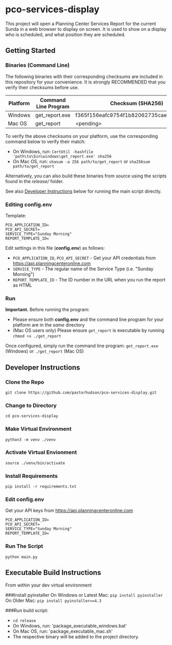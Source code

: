 # pco-services-display

This project will open a Planning Center Services Report for the current Sunda in a web browser to display on screen.
It is used to show on a display who is scheduled, and what position they are scheduled.


## Getting Started

### Binaries (Command Line)

The following binaries with their corresponding checksums are included in this repository for your convenience. It is strongly RECOMMENDED that you verify their checksums before use.

| Platform | Command Line Program       | Checksum (SHA256) |
|----------|----------------------------|-----------|
| Windows  | get_report.exe             | f365f156eafc9754f1b82062735cae7801fe4218         |
| Mac OS   | get_report                 | \<pending\> |


To verify the above checksums on your platform, use the corresponding command below to verify their match:
- On Windows, run: `CertUtil -hashfile 'path\to\bin\windows\get_report.exe' sha256`
- On Mac OS, run: `shasum -a 256 path/to/get_report` or `sha256sum path/to/get_report`

Alternatively, you can also build these binaries from source using the scripts found in the *release/* folder.

See also [Developer Instructions](#developer-instructions) below for running the main script directly.

### Editing config.env
Template:
```
PCO_APPLICATION_ID=
PCO_API_SECRET=
SERVICE_TYPE="Sunday Morning"
REPORT_TEMPLATE_ID=
```

Edit settings in this file (**config.env**) as follows:
- `PCO_APPLICATION_ID`, `PCO_API_SECRET` - Get your API credentials from https://api.planningcenteronline.com
- `SERVICE_TYPE` - The regular name of the Service Type (i.e. "Sunday Morning")
- `REPORT_TEMPLATE_ID` - The ID number in the URL when you run the report as HTML

### Run
**Important.** Before running the program:
- Please ensure both **config.env** and the command line program for your platform are in the *same* directory
- (Mac OS users only) Please ensure `get_report` is executable by running `chmod +x ./get_report`

Once configured, simply run the command line program: `get_report.exe` (Windows) or `./get_report` (Mac OS)

## Developer Instructions
### Clone the Repo
`git clone https://github.com/pastorhudson/pco-services-display.git`

### Change to Directory
`cd pco-services-display`

### Make Virtual Environment
`python3 -m venv ./venv`

### Activate Virtual Envionment
`source ./venv/bin/activate`

### Install Requirements
`pip install -r requirements.txt`

### Edit config.env
Get your API keys from https://api.planningcenteronline.com
```
PCO_APPLICATION_ID=
PCO_API_SECRET=
SERVICE_TYPE="Sunday Morning"
REPORT_TEMPLATE_ID=
```

### Run The Script
`python main.py`

## Executable Build Instructions
From within your dev virtual environment

###Install pyinstaller
On Windows or Latest Mac: `pip install pyinstaller`
On Older Mac: `pip install pyinstaller==4.3`

###Run build script:
- `cd release`
- On Windows, run: 'package_executable_windows.bat'
- On Mac OS, run: 'package_executable_mac.sh'
- The respective binary will be added to the project directory.